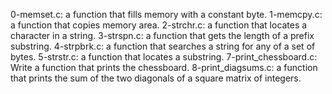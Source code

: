 0-memset.c: a function that fills memory with a constant byte.
1-memcpy.c: a function that copies memory area.
2-strchr.c: a function that locates a character in a string.
3-strspn.c: a function that gets the length of a prefix substring.
4-strpbrk.c: a function that searches a string for any of a set of bytes.
5-strstr.c: a function that locates a substring.
7-print_chessboard.c: Write a function that prints the chessboard.
8-print_diagsums.c: a function that prints the sum of the two diagonals of a square matrix of integers.
